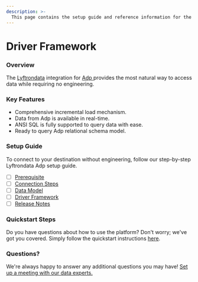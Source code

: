 ```yaml
---
description: >-
  This page contains the setup guide and reference information for the Adp source connector.
---
```


# Driver Framework

### Overview

The [Lyftrondata](https://www.lyftrondata.com/) integration for [Adp](https://www.lyftrondata.com/integration/adp/)[ ](https://www.lyftrondata.com/integration/adp/)provides the most natural way to access data while requiring no engineering.

### Key Features

* Comprehensive incremental load mechanism.
* Data from Adp is available in real-time.&#x20;
* ANSI SQL is fully supported to query data with ease.
* Ready to query Adp relational schema model.

### Setup Guide

To connect to your destination without engineering, follow our step-by-step Lyftrondata Adp setup guide.

* [ ] [Prerequisite](../../finance-analytics/adp/prerequisite.md)
* [ ] [Connection Steps](../../finance-analytics/adp/connection-steps.md)
* [ ] [Data Model](../../finance-analytics/adp/data-model/)
* [ ] [Driver Framework](../../finance-analytics/adp/driver-framework/)
* [ ] [Release Notes](../../finance-analytics/adp/release-notes.md)

### Quickstart Steps

Do you have questions about how to use the platform? Don't worry; we've got you covered. Simply follow the quickstart instructions [here](../../../quickstart-steps.md).

### Questions? <a href="#questions" id="questions"></a>

We're always happy to answer any additional questions you may have! [Set up a meeting with our data experts.](https://www.lyftrondata.com/book-a-meeting/)


